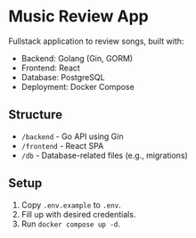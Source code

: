 # Music Review App

Fullstack application to review songs, built with:

- Backend: Golang (Gin, GORM)
- Frontend: React
- Database: PostgreSQL
- Deployment: Docker Compose

## Structure

- `/backend` - Go API using Gin
- `/frontend` - React SPA
- `/db` - Database-related files (e.g., migrations)

## Setup

1. Copy `.env.example` to `.env`.
2. Fill up with desired credentials.
3. Run `docker compose up -d`.